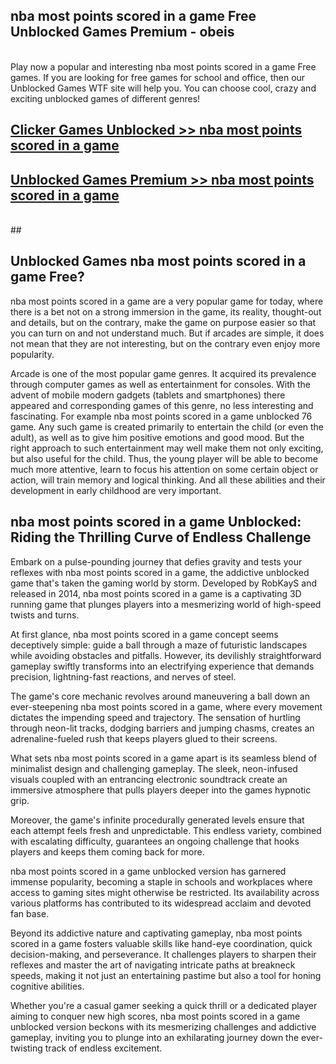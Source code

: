 ## nba most points scored in a game Free Unblocked Games Premium - obeis <br>
<br>
Play now a popular and interesting nba most points scored in a game Free games. If you are looking for free games for school and office, then our Unblocked Games WTF site will help you. You can choose cool, crazy and exciting unblocked games of different genres!


##  [Clicker Games Unblocked >> nba most points scored in a game](http://freeplayer.one?title=nba_most_points_scored_in_a_game&ref=04)

##  [Unblocked Games Premium >> nba most points scored in a game](http://freeplayer.one?title=nba_most_points_scored_in_a_game&ref=04)
  <br>
  ##



## Unblocked Games nba most points scored in a game Free?

nba most points scored in a game are a very popular game for today, where there is a bet not on a strong immersion in the game, its reality, thought-out and details, but on the contrary, make the game on purpose easier so that you can turn on and not understand much. But if arcades are simple, it does not mean that they are not interesting, but on the contrary even enjoy more popularity.

Arcade is one of the most popular game genres. It acquired its prevalence through computer games as well as entertainment for consoles. With the advent of mobile modern gadgets (tablets and smartphones) there appeared and corresponding games of this genre, no less interesting and fascinating. For example nba most points scored in a game unblocked 76 game. Any such game is created primarily to entertain the child (or even the adult), as well as to give him positive emotions and good mood. But the right approach to such entertainment may well make them not only exciting, but also useful for the child. Thus, the young player will be able to become much more attentive, learn to focus his attention on some certain object or action, will train memory and logical thinking. And all these abilities and their development in early childhood are very important.

##  nba most points scored in a game Unblocked: Riding the Thrilling Curve of Endless Challenge

Embark on a pulse-pounding journey that defies gravity and tests your reflexes with nba most points scored in a game, the addictive unblocked game that's taken the gaming world by storm. Developed by RobKayS and released in 2014, nba most points scored in a game is a captivating 3D running game that plunges players into a mesmerizing world of high-speed twists and turns.

At first glance, nba most points scored in a game concept seems deceptively simple: guide a ball through a maze of futuristic landscapes while avoiding obstacles and pitfalls. However, its devilishly straightforward gameplay swiftly transforms into an electrifying experience that demands precision, lightning-fast reactions, and nerves of steel.

The game's core mechanic revolves around maneuvering a ball down an ever-steepening nba most points scored in a game, where every movement dictates the impending speed and trajectory. The sensation of hurtling through neon-lit tracks, dodging barriers and jumping chasms, creates an adrenaline-fueled rush that keeps players glued to their screens.

What sets nba most points scored in a game apart is its seamless blend of minimalist design and challenging gameplay. The sleek, neon-infused visuals coupled with an entrancing electronic soundtrack create an immersive atmosphere that pulls players deeper into the games hypnotic grip.

Moreover, the game's infinite procedurally generated levels ensure that each attempt feels fresh and unpredictable. This endless variety, combined with escalating difficulty, guarantees an ongoing challenge that hooks players and keeps them coming back for more.

nba most points scored in a game unblocked version has garnered immense popularity, becoming a staple in schools and workplaces where access to gaming sites might otherwise be restricted. Its availability across various platforms has contributed to its widespread acclaim and devoted fan base.

Beyond its addictive nature and captivating gameplay, nba most points scored in a game fosters valuable skills like hand-eye coordination, quick decision-making, and perseverance. It challenges players to sharpen their reflexes and master the art of navigating intricate paths at breakneck speeds, making it not just an entertaining pastime but also a tool for honing cognitive abilities.

Whether you're a casual gamer seeking a quick thrill or a dedicated player aiming to conquer new high scores, nba most points scored in a game unblocked version beckons with its mesmerizing challenges and addictive gameplay, inviting you to plunge into an exhilarating journey down the ever-twisting track of endless excitement.